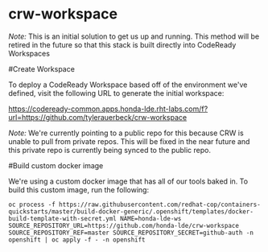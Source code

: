 # crw-workspace

*Note:* This is an initial solution to get us up and running. This method will be retired in the future so that this stack is built directly into CodeReady Workspaces


#Create Workspace

To deploy a CodeReady Workspace based off of the environment we've defined, visit the following URL to generate the initial workspace:

https://codeready-common.apps.honda-lde.rht-labs.com/f?url=https://github.com/tylerauerbeck/crw-workspace

*Note:* We're currently pointing to a public repo for this because CRW is unable to pull from private repos. This will be fixed in the near future and this private repo is currently being synced to the public repo.

#Build custom docker image

We're using a custom docker image that has all of our tools baked in. To build this custom image, run the following:

`oc process -f https://raw.githubusercontent.com/redhat-cop/containers-quickstarts/master/build-docker-generic/.openshift/templates/docker-build-template-with-secret.yml NAME=honda-lde-ws SOURCE_REPOSITORY_URL=https://github.com/honda-lde/crw-workspace SOURCE_REPOSITORY_REF=master SOURCE_REPOSITORY_SECRET=github-auth -n openshift | oc apply -f - -n openshift`
